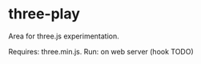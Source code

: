 # three-play

Area for three.js experimentation.

Requires: 
	three.min.js.
Run:
 on web server (hook TODO)

